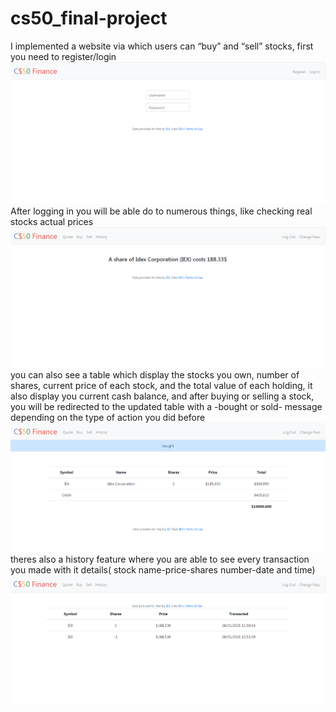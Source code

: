 # cs50_final-project
I implemented a website via which users can “buy” and “sell” stocks, first you need to register/login <img src="Images/login.png" alt="drawing" width="700"/> <br>
After logging in you will be able do to numerous things, like checking real stocks actual prices <img src="Images/looking.png" alt="drawing" width="700"/> <br>
you can also see a table which display the stocks you own, number of shares, current price of each stock, and the total value of each holding, it also display you current cash balance, and after buying or selling a stock, you will be redirected to the updated table with a -bought or sold- message depending on the type of action you did before <br> <img src="Images/table-afterbuy-.png" alt="drawing" width="700"/> <br>
theres also a history feature where you are able to see every transaction you made with it details(
stock name-price-shares number-date and time) <img src="Images/history.png" alt="drawing" width="700"/> <br>
